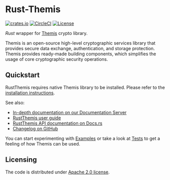 # Rust-Themis

[![crates.io][crates-io-badge]][crates-io]
[![CircleCI][circle-ci-badge]][circle-ci]
[![License][license-badge]][license]

_Rust_ wrapper for [Themis] crypto library.

Themis is an open-source high-level cryptographic services library that provides secure data exchange, authentication, and storage protection.
Themis provides ready-made building components, which simplifies the usage of core cryptographic security operations.

[Themis]: https://github.com/cossacklabs/themis
[crates-io]: https://crates.io/crates/themis
[crates-io-badge]: https://img.shields.io/crates/v/themis.svg
[circle-ci]: https://circleci.com/gh/cossacklabs/themis/tree/master
[circle-ci-badge]: https://circleci.com/gh/cossacklabs/themis/tree/master.svg?style=shield
[license]: LICENSE
[license-badge]: https://img.shields.io/crates/l/themis.svg

## Quickstart

RustThemis requires native Themis library to be installed.
Please refer to the [installation instructions][install].

See also:

 - [In-depth documentation on our Documentation Server][Documentation Server]
 - [RustThemis user guide][user guide]
 - [RustThemis API documentation on Docs.rs][Docs.rs]
 - [Changelog on GitHub][CHANGELOG]

You can start experimenting with [Examples]
or take a look at [Tests]
to get a feeling of how Themis can be used.

[install]: https://docs.cossacklabs.com/themis/languages/rust/installation/
[user guide]: https://docs.cossacklabs.com/themis/languages/rust/
[Docs.rs]: https://docs.rs/themis
[Documentation Server]: https://docs.cossacklabs.com/themis/
[CHANGELOG]: /CHANGELOG.md
[Examples]: /docs/examples/rust
[Tests]: /tests/rust

## Licensing

The code is distributed under [Apache 2.0 license](LICENSE).
